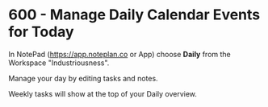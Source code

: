 # 600 - Manage Daily Calendar Events for Today

In NotePad (https://app.noteplan.co or App) choose **Daily** from the Workspace "Industriousness".

Manage your day by editing tasks and notes.

Weekly tasks will show at the top of your Daily overview.

